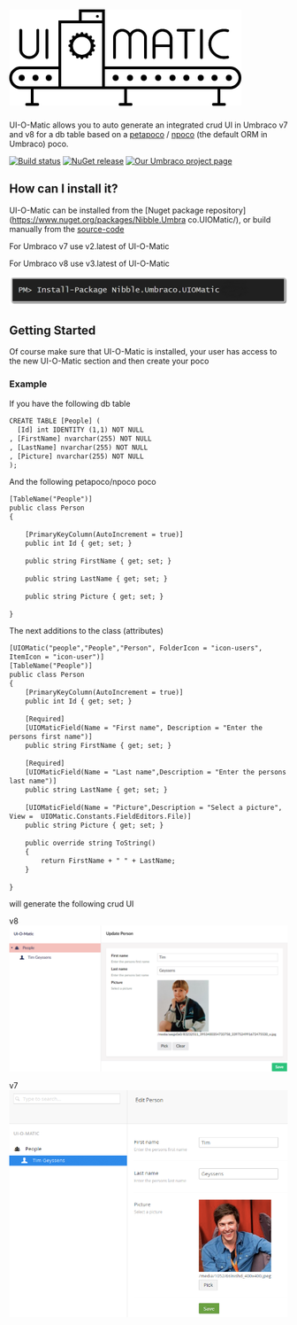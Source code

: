 # ![ui-o-matic logo](img/uiomatic.png) #

UI-O-Matic allows you to auto generate an integrated crud UI in Umbraco v7 and v8 for a db table based on a [petapoco](http://www.toptensoftware.com/petapoco/) / [npoco](https://github.com/schotime/NPoco) (the default ORM in Umbraco) poco.

[![Build status](https://ci.appveyor.com/api/projects/status/94932v6vx6mp2g57?svg=true)](https://ci.appveyor.com/project/TimGeyssens/uiomatic)
[![NuGet release](https://img.shields.io/nuget/v/Nibble.Umbraco.UIOMatic.svg)](https://www.nuget.org/packages/Nibble.Umbraco.UIOMatic)
[![Our Umbraco project page](https://img.shields.io/badge/our-umbraco-orange.svg)](https://our.umbraco.org/projects/developer-tools/ui-o-matic/)


## How can I install it? ##
UI-O-Matic can be installed from the [Nuget package repository](https://www.nuget.org/packages/Nibble.Umbra
co.UIOMatic/), or build manually from the [source-code](https://github.com/TimGeyssens/UIOMatic)

For Umbraco v7 use v2.latest of UI-O-Matic

For Umbraco v8 use v3.latest of UI-O-Matic

![nuget install](img/nuget.png)

## Getting Started ##
Of course make sure that UI-O-Matic is installed, your user has access to the new UI-O-Matic section and then create your poco

### Example  ###
If you have the following db table

    CREATE TABLE [People] (
      [Id] int IDENTITY (1,1) NOT NULL
    , [FirstName] nvarchar(255) NOT NULL
    , [LastName] nvarchar(255) NOT NULL
    , [Picture] nvarchar(255) NOT NULL
    );

And the following petapoco/npoco poco

    [TableName("People")]
    public class Person
    {

        [PrimaryKeyColumn(AutoIncrement = true)]
        public int Id { get; set; }

        public string FirstName { get; set; }

        public string LastName { get; set; }

        public string Picture { get; set; }

    }

The next additions to the class (attributes)

    [UIOMatic("people","People","Person", FolderIcon = "icon-users", ItemIcon = "icon-user")]
    [TableName("People")]
    public class Person
    {
        [PrimaryKeyColumn(AutoIncrement = true)]
        public int Id { get; set; }

		[Required]
        [UIOMaticField(Name = "First name", Description = "Enter the persons first name")]
        public string FirstName { get; set; }

		[Required]	
        [UIOMaticField(Name = "Last name",Description = "Enter the persons last name")]
        public string LastName { get; set; }

        [UIOMaticField(Name = "Picture",Description = "Select a picture", View =  UIOMatic.Constants.FieldEditors.File)]
        public string Picture { get; set; }

        public override string ToString()
        {
            return FirstName + " " + LastName;
        }

    }

will generate the following crud UI

v8
![](img/examplev8.png)

v7
![](img/gettingstartedexample.png)




